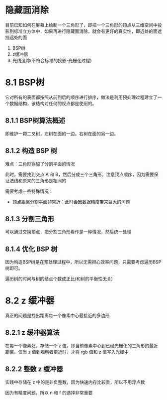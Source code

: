 # 隐藏面消除


目前已知如何在屏幕上绘制一个三角形了，即把一个三角形的顶点从三维空间中投影到标准立方体中，如果再进行隐藏面消除，就会有更好的真实性，即近处的面遮挡远处的面
1. BSP树
2. z缓冲器
3. 光线追踪(不符合标准的投影-光栅化过程)

# 8.1 BSP树

它对所有的表面都按照从前到后的顺序进行排序，做法是利用预处理过程建立了一个数据结构，该结构对任何的视点都是使用的。

## 8.1.1 BSP树算法概述

即维护一颗二叉树，左树在面的一边。右树在面的另一边。

## 8.1.2 构造 BSP 树

难点：三角形穿越了分割平面的情况

此时，需要找到交点 A 和 B，然后分成三个三角形。注意顶点顺序，因为需要保证法线和原来的三角形是相同的

需要考虑一些特殊情况：
- 顶点距离分割平面非常近：此时会因数据精度带来巨大的问题

## 8.1.3 分割三角形

可以通过交换顶点，把分割三角形看作是一种情况，然后统一处理

## 8.1.4 优化 BSP 树

因为构造BSP树是在预处理过程中，所以无需担心效率问题，只需要考虑遍历BSP树即可。

遍历树的时间与树的结点个数成正比(和树的平衡性无关)

# 8.2 z 缓冲器

真正的问题是找出距离每一个像素中心最接近的多边形

## 8.2.1 z 缓冲器算法

在每一个像素处，存储一个 z 值，即当前像素中心到已经光栅化的三角形的最近距离。仅当 z 值到观察者更近时，才将 rgb 值和 z 值写入光栅中

## 8.2.2 整数 z 缓冲器

实践中存储在 z 中的是非负整数，因为快速内存比较贵，所以不用浮点数

因为有精度问题，所以 n 和 f 的选择非常重要